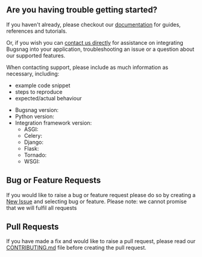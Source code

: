 ## Are you having trouble getting started?
If you haven't already, please checkout our [documentation](https://docs.bugsnag.com/platforms/python/) for guides, references and tutorials.

Or, if you wish you can [contact us directly](mailto:support@bugsnag.com) for assistance on integrating Bugsnag into your application, troubleshooting an issue or a question about our supported features.

When contacting support, please include as much information as necessary, including:

- example code snippet
- steps to reproduce
- expected/actual behaviour 

* Bugsnag version:
* Python version:
* Integration framework version:
    * ASGI:
    * Celery:
    * Django:
    * Flask:
    * Tornado:
    * WSGI:

## Bug or Feature Requests
If you would like to raise a bug or feature request please do so by creating a [New Issue](https://github.com/bugsnag/bugsnag-python/issues/new/choose) and selecting bug or feature.
Please note: we cannot promise that we will fulfil all requests

## Pull Requests
If you have made a fix and would like to raise a pull request, please read our [CONTRIBUTING.md](../CONTRIBUTING.md) file before creating the pull request.